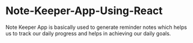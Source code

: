# Note-Keeper-App-Using-React
Note Keeper App is basically used to generate reminder notes which helps us to track our daily progress and helps in achieving our daily goals.


